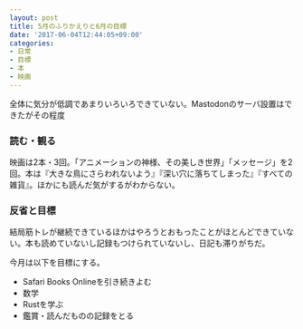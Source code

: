 ```yaml
---
layout: post
title: 5月のふりかえりと6月の目標
date: '2017-06-04T12:44:05+09:00'
categories:
- 日常
- 目標
- 本
- 映画
---
```


全体に気分が低調であまりいろいろできていない。Mastodonのサーバ設置はできたがその程度

### 読む・観る

映画は2本・3回。「アニメーションの神様、その美しき世界」「メッセージ」を2回。本は『大きな鳥にさらわれないよう』『深い穴に落ちてしまった』『すべての雑貨』。ほかにも読んだ気がするがわからない。

### 反省と目標

結局筋トレが継続できているほかはやろうとおもったことがほとんどできていない。本も読めていないし記録もつけられていないし、日記も滞りがちだ。

今月は以下を目標にする。

* Safari Books Onlineを引き続きよむ
* 数学
* Rustを学ぶ
* 鑑賞・読んだものの記録をとる
